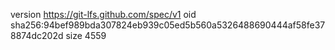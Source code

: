 version https://git-lfs.github.com/spec/v1
oid sha256:94bef989bda307824eb939c05ed5b560a5326488690444af58fe378874dc202d
size 4559
